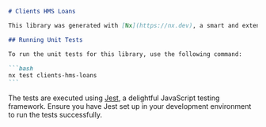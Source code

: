 ````markdown
# Clients HMS Loans

This library was generated with [Nx](https://nx.dev), a smart and extensible build framework.

## Running Unit Tests

To run the unit tests for this library, use the following command:

```bash
nx test clients-hms-loans
```
````

The tests are executed using [Jest](https://jestjs.io), a delightful JavaScript testing framework. Ensure you have Jest set up in your development environment to run the tests successfully.

```

```
